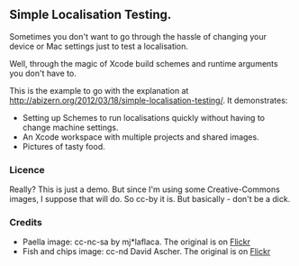 ## Simple Localisation Testing.

Sometimes you don't want to go through the hassle of changing your device or Mac
settings just to test a localisation.

Well, through the magic of Xcode build schemes and runtime arguments you don't
have to.

This is the example to go with the explanation at
http://abizern.org/2012/03/18/simple-localisation-testing/. It demonstrates:

- Setting up Schemes to run localisations quickly without having to change
machine settings.
- An Xcode workspace with multiple projects and shared images.
- Pictures of tasty food.

### Licence

Really? This is just a demo. But since I'm using some Creative-Commons images, I
suppose that will do. So cc-by it is. But basically - don't be a dick.

### Credits

- Paella image: cc-nc-sa by mj*laflaca. The original is on
[Flickr](http://flic.kr/p/eHzWg)
- Fish and chips image:  cc-nd David Ascher. The original is on
[Flickr](http://flic.kr/p/skMb)
